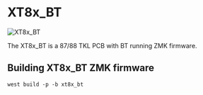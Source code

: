 # XT8x_BT

![XT8x_BT](https://i.imgur.com/0YWv5PE.png)

The XT8x_BT is a 87/88 TKL PCB with BT running ZMK firmware. 

## Building XT8x_BT ZMK firmware

```
west build -p -b xt8x_bt
```
